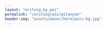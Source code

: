 ```yaml
---
layout: "writing_by_poi"
permalink: "/writing/poi/gitanyow"
header-img: "assets/owner/hero/pois-bg.jpg"
---
```

